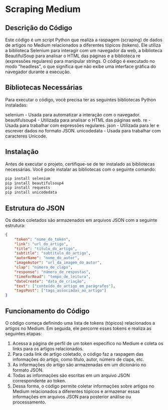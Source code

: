 # Scraping Medium

## Descrição do Código
Este código é um script Python que realiza a raspagem (scraping) de dados de artigos no Medium relacionados a diferentes tópicos (tokens). Ele utiliza a biblioteca Selenium para interagir com um navegador da web, a biblioteca BeautifulSoup para analisar o HTML das páginas e a biblioteca re (expressões regulares) para manipular strings. O código é executado no modo "headless", o que significa que não exibe uma interface gráfica do navegador durante a execução.

## Bibliotecas Necessárias
Para executar o código, você precisa ter as seguintes bibliotecas Python instaladas:

selenium - Usada para automatizar a interação com o navegador.
beautifulsoup4 - Utilizada para analisar o HTML das páginas web.
re - Usada para trabalhar com expressões regulares.
json - Utilizada para ler e escrever dados no formato JSON.
unicodedata - Usada para trabalhar com caracteres Unicode.

## Instalação

Antes de executar o projeto, certifique-se de ter instalado as bibliotecas necessárias. Você pode instalar as bibliotecas com o seguinte comando:

```bash
pip install selenium
pip install beautifulsoup4
pip install requests
pip install unicodedata
```

## Estrutura do JSON

Os dados coletados são armazenados em arquivos JSON com a seguinte estrutura:
```json
{
    "token": "nome_do_token",
    "link": "url_do_artigo",
    "title": "título_do_artigo",
    "subtitle": "subtítulo_do_artigo",
    "autorName": "nome_do_autor",
    "imageAutor": "url_da_imagem_do_autor",
    "clap": "número_de_claps",
    "response": "número_de_respostas",
    "timeForRead": "tempo_de_leitura",
    "dateCreate": "data_de_criação",
    "text": ["conteúdo_do_artigo_em_parágrafos"],
    "tagsPost": ["tags_associadas_ao_artigo"]
}
```

## Funcionamento do Código
O código começa definindo uma lista de tokens (tópicos) relacionados a artigos no Medium. Em seguida, ele percorre esses tokens e realiza as seguintes etapas:

1. Acessa a página de perfil de um token específico no Medium e coleta os links para os artigos relacionados.
2. Para cada link de artigo coletado, o código faz a raspagem das informações do artigo, como título, autor, número de claps, etc.
3. As informações do artigo são armazenadas em um dicionário no formato JSON.
4. Todas as informações são escritas em um arquivo JSON correspondente ao token.
5. Dessa forma, o código permite coletar informações sobre artigos no Medium relacionados a diferentes tópicos e armazenar essas informações em arquivos JSON para posterior análise ou processamento.
